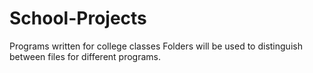 # School-Projects
Programs written for college classes
Folders will be used to distinguish between files for different programs.

